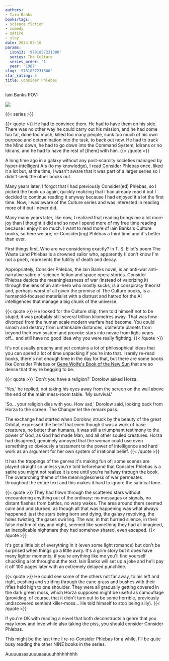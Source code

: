 ```yaml
---
authors:
- Iain Banks
books/tags:
- science fiction
- comedy
- satire
- slay
date: 2024-05-10
params:
  isbn13: '9781857231380'
  series: The Culture
  series_order: '1'
  year: '1987'
slug: '9781857231380'
star_rating: 5
title: Consider Phlebas
---
```


Iain Banks POV:

![](peaked)

<!--more-->

{{< series >}}

{{< quote >}}
He had to convince them. He had to have them on his side. There was no other way he could carry out his mission, and he had come too far, done too much, killed too many people, sunk too much of his own purpose and determination into the task, to back out now. He had to track the Mind down, he had to go down into the Command System, Idirans or no Idirans, and he had to have the rest of [them] with him.
{{< /quote >}}

A long time ago in a galaxy without any post-scarcity societies managed by hyper-intelligent AIs (to my knowledge), I read Consider Phlebas once, liked it a lot but, at the time, I wasn't aware that it was part of a larger series so I didn't seek the other books out.

Many years later, I forgot that I had previously Consider(ed) Phlebas, so I picked the book up again, quickly realizing that I had already read it but I decided to continue reading it anyway because I had enjoyed it a lot the first time. Now, I was aware of the Culture series and was interested in reading more of it but I never did.

Many many years later, like now, I realized that reading brings me a lot more joy than I thought it did and so now I spend more of my free time reading because I enjoy it so much. I want to read more of Iain Banks's Culture books, so here we are, re-Consider(ing) Phlebas a third time and it's better than ever.

First things first. Who are we considering exactly? In T. S. Eliot's poem The Waste Land Phlebas is a drowned sailor who, apparently (I don't know I'm not a poet), represents the futility of death and decay.

Appropriately, Consider Phlebas, the Iain Banks novel, is an anti-war anti-narrative satire of science fiction and space opera stories. Consider Phlebas depicts the meaninglessness of war (instead of valorizing it) through the lens of an anti-hero who mostly sucks, is a conspiracy theorist and, perhaps worst of all given the premise of The Culture books, is a humanoid-focused materialist with a distrust and hatred for the AI intelligences that manage a big chunk of the universe.

{{< quote >}}
He looked for the Culture ship, then told himself not to be stupid; it was probably still several trillion kilometres away. That was how divorced from the human scale modern warfare had become. You could smash and destroy from unthinkable distances, obliterate planets from beyond their own system and provoke stars into novae from light-years off... and still have no good idea why you were really fighting.
{{< /quote >}}

It's not usually preachy and yet contains a lot of philosophical ideas that you can spend a lot of time unpacking if you're into that. I rarely re-read books, there's not enough time in the day for that, but there are some books like Consider Phlebas or [Gene Wolfe's Book of the New Sun](/books/9781250781253) that are so dense that they're begging to be.

{{< quote >}}
'Don't you have a religion?' Dorolow asked Horza.

'Yes,' he replied, not taking his eyes away from the screen on the wall above the end of the main mess-room table. 'My survival.'

'So... your religion dies with you. How sad,' Dorolow said, looking back from Horza to the screen. The Changer let the remark pass.

The exchange had started when Dorolow, struck by the beauty of the great Orbital, expressed the belief that even though it was a work of base creatures, no better than humans, it was still a triumphant testimony to the power of God, as God had made Man, and all other souled creatures. Horza had disagreed, genuinely annoyed that the woman could use even something so obviously a testament to the power of intelligence and hard work as an argument for her own system of irrational belief.
{{< /quote >}}

It has the trappings of the genres it's making fun of; some scenes are played straight so unless you're told beforehand that Consider Phlebas is a satire you might not realize it is one until you're halfway through the book. The overarching theme of the meaninglessness of war permeates throughout the entire text and this makes it hard to ignore the satirical tone.

{{< quote >}}
They had flown through the scattered stars without encountering anything out of the ordinary: no messages or signals, no distant flashes from battles, no warp wakes. The area around them seemed calm and undisturbed, as though all that was happening was what always happened: just the stars being born and dying, the galaxy revolving, the holes twisting, the gases swirling. The war, in that hurried silence, in their false rhythm of day and night, seemed like something they had all imagined, an inexplicable nightmare they had somehow shared, even escaped.
{{< /quote >}}

It's got a little bit of everything in it (even some light romance) but don't be surprised when things go a little awry. It's a grim story but it does have many lighter moments; if you're anything like me you'll find yourself chuckling a lot throughout the text. Iain Banks will set up a joke and he'll pay it off 100 pages later with an extremely delayed punchline.

{{< quote >}}
He could see some of the others not far away, to his left and right, pushing and striding through the cane grass and bushes with their rifles held high to one shoulder. They were all gradually getting covered in the dark green moss, which Horza supposed might be useful as camouflage (providing, of course, that it didn't turn out to be some horrible, previously undiscovered sentient killer-moss... He told himself to stop being silly).
{{< /quote >}}

If you're OK with reading a novel that both deconstructs a genre that you may know and love while also taking the piss, you should consider Consider Phlebas.

This might be the last time I re-re-Consider Phlebas for a while, I'll be quite busy reading the other NINE books in the series.

Auuuuasaauuuuaaauuuhhhhhhhhh